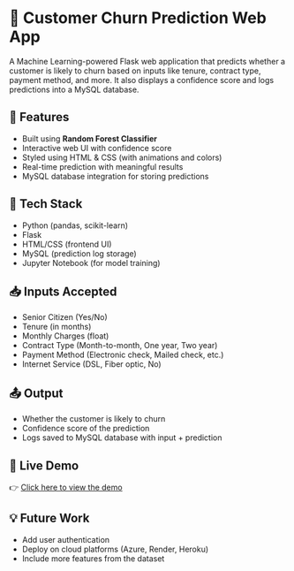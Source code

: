 # 🔄 Customer Churn Prediction Web App

A Machine Learning-powered Flask web application that predicts whether a customer is likely to churn based on inputs like tenure, contract type, payment method, and more. It also displays a confidence score and logs predictions into a MySQL database.

## 🚀 Features

- Built using **Random Forest Classifier**
- Interactive web UI with confidence score
- Styled using HTML & CSS (with animations and colors)
- Real-time prediction with meaningful results
- MySQL database integration for storing predictions

## 🧠 Tech Stack

- Python (pandas, scikit-learn)
- Flask
- HTML/CSS (frontend UI)
- MySQL (prediction log storage)
- Jupyter Notebook (for model training)

## 📥 Inputs Accepted

- Senior Citizen (Yes/No)
- Tenure (in months)
- Monthly Charges (float)
- Contract Type (Month-to-month, One year, Two year)
- Payment Method (Electronic check, Mailed check, etc.)
- Internet Service (DSL, Fiber optic, No)

## 📤 Output

- Whether the customer is likely to churn
- Confidence score of the prediction
- Logs saved to MySQL database with input + prediction


## 🔗 Live Demo

👉 [Click here to view the demo](https://your-live-demo-link.com)

## 💡 Future Work

- Add user authentication
- Deploy on cloud platforms (Azure, Render, Heroku)
- Include more features from the dataset
